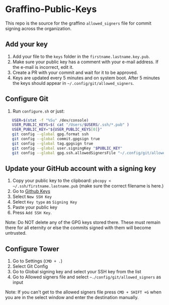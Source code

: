 # Graffino-Public-Keys

This repo is the source for the graffino `allowed_signers` file for commit signing across the organization.

## Add your key

1. Add your file to the `keys` folder in the `firstname.lastname.key.pub`.
2. Make sure your public key has a comment with your e-mail address. If the e-mail is incorrect, edit it.
3. Create a PR with your commit and wait for it to be approved.
4. Keys are updated every 5 minutes and on system boot. After 5 minutes the keys should appear in `~/.config/git/allowed_signers`.

## Configure Git

1. Run `configure.sh` or just:

```bash
   USER=$(stat -f "%Su" /dev/console)
   USER_PUBLIC_KEYS=$( cat "/Users/$USERS/.ssh/*.pub" )
   USER_PUBLIC_KEY="${USER_PUBLIC_KEYS[0]}"
   git config --global gpg.format ssh
   git config --global commit.gpgsign true
   git config --global tag.gpgsign true
   git config --global user.signingKey "$PUBLIC_KEY"
   git config --global gpg.ssh.allowedSignersFile "~/.config/git/allowed_signers"
```

## Update your GitHub account with a signing key

1. Copy your public key to the clipboard: `pbcopy < ~/.ssh/firstname.lastname.pub` (make sure the correct filename is here.)
2. Go to [Github Keys](https://github.com/settings/keys)
3. Select `New SSH Key`
4. Select `Key type` as `Signing Key`
5. Paste your public key
6. Press `Add SSH Key`.

Note: Do NOT delete any of the GPG keys stored there. These must remain there for all eternity or else the commits signed with them will become untrusted.

## Configure Tower

1. Go to Settings (`CMD + .`)
2. Select Git Config
3. Go to Global signing key and select your SSH key from the list
4. Go to Allowed signers file and select `~./config/git/allowed_signers` as input

Note: If you can't get to the allowed signers file press `CMD + SHIFT +G` when you are in the select window and enter the destination manually.

